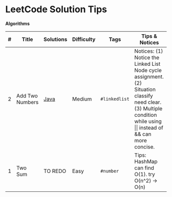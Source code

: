 # LeetCode Solution Tips



**Algorithms**

| #    | Title           | Solutions                                                 | Difficulty | Tags          | Tips & Notices                                               |
| ---- | --------------- | --------------------------------------------------------- | ---------- | ------------- | ------------------------------------------------------------ |
| 2    | Add Two Numbers | [Java](algorithms/java/2AddTwoNumbers/AddTwoNumbers.java) | Medium     | `#linkedlist` | Notices: (1) Notice the Linked List Node cycle assignment. (2) Situation classify need clear. (3) Multiple condition while using \|\| instead of && can more concise. |
| 1    | Two Sum         | TO REDO                                                   | Easy       | `#number`     | Tips: HashMap can find O(1). try O(n^2) -> O(n)              |